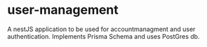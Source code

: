 # user-management
A nestJS application to be used for accountmanagment and user authentication. Implements Prisma Schema and uses PostGres db.

